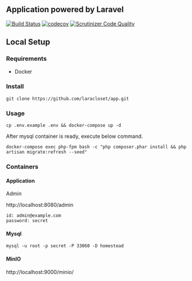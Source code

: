 ## Application powered by Laravel

[![Build Status](https://travis-ci.org/laracloset/app.svg?branch=master)](https://travis-ci.org/laracloset/app)
[![codecov](https://codecov.io/gh/laracloset/app/branch/master/graph/badge.svg)](https://codecov.io/gh/laracloset/app)
[![Scrutinizer Code Quality](https://scrutinizer-ci.com/g/laracloset/app/badges/quality-score.png?b=master)](https://scrutinizer-ci.com/g/laracloset/app/?branch=master)

## Local Setup

### Requirements

- Docker

### Install

```shell
git clone https://github.com/laracloset/app.git
```

### Usage

```shell
cp .env.example .env && docker-compose up -d
```

After mysql container is ready, execute below command.

```shell
docker-compose exec php-fpm bash -c "php composer.phar install && php artisan migrate:refresh --seed"
``` 

### Containers

#### Application

Admin

http://localhost:8080/admin

```
id: admin@example.com
password: secret
```

#### Mysql

```shell
mysql -u root -p secret -P 33060 -D homestead
```

#### MinIO

http://localhost:9000/minio/

